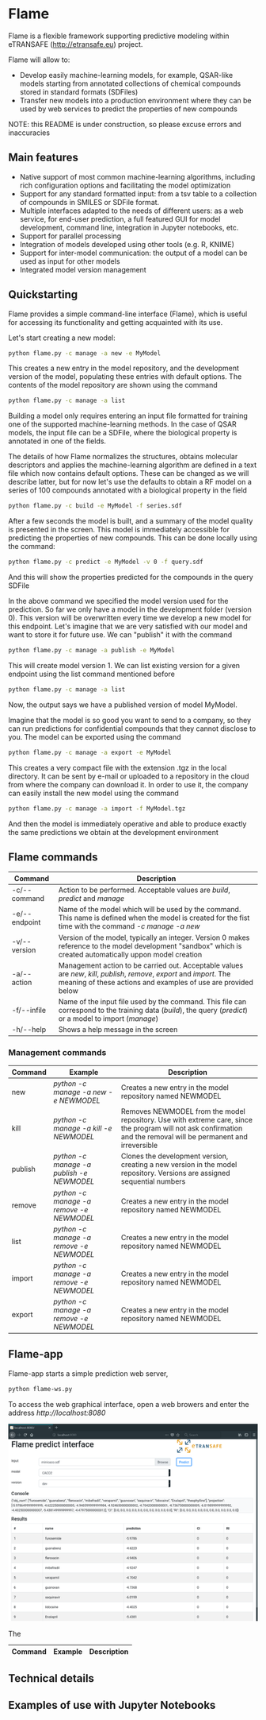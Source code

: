 # Flame
Flame is a flexible framework supporting predictive modeling within eTRANSAFE (http://etransafe.eu) project. 

Flame will allow to:
- Develop easily machine-learning models, for example, QSAR-like models starting from annotated collections of chemical compounds stored in standard formats (SDFiles)
- Transfer new models into a production environment where they can be used by web services to predict the properties of new compounds

NOTE: this README is under construction, so please excuse errors and inaccuracies

## Main features
- Native support of most common machine-learning algorithms, including rich configuration options and facilitating the model optimization 
- Support for any standard formatted input: from a tsv table to a collection of compounds in SMILES or SDFile format. 
- Multiple interfaces adapted to the needs of different users: as a web service, for end-user prediction, a full featured GUI for model development, command line, integration in Jupyter notebooks, etc.
- Support for parallel processing
- Integration of models developed using other tools (e.g. R, KNIME)
- Support for inter-model communication: the output of a model can be used as input for other models
- Integrated model version management

## Quickstarting
Flame provides a simple command-line interface (Flame), which is useful for accessing its functionality and getting acquainted with its use.

Let's start creating a new model:

```sh
python flame.py -c manage -a new -e MyModel
```

This creates a new entry in the model repository, and the development version of the model, populating these entries with default options.
The contents of the model repository are shown using the command

```sh
python flame.py -c manage -a list
```

Building a model only requires entering an input file formatted for training one of the supported machine-learning methods. In the case of QSAR models, the input file can be a SDFile, where the biological property is annotated in one of the fields. 

The details of how Flame normalizes the structures, obtains molecular descriptors and applies the machine-learning algorithm are defined in a text file which now contains default options. These can be changed as we will describe latter, but for now let's use the defaults to obtain a RF model on a series of 100 compounds annotated with a biological property in the field <activity> 
	
```sh
python flame.py -c build -e MyModel -f series.sdf
```	
After a few seconds the model is built, and a summary of the model quality is presented in the screen.
This model is immediately accessible for predicting the properties of new compounds. This can be done locally using the command:
```sh
python flame.py -c predict -e MyModel -v 0 -f query.sdf
```	
And this will show the properties predicted for the compounds in the query SDFile 

In the above command we specified the model version used for the prediction. So far we only have a model in the development folder (version 0). This version will be overwritten every time we develop a new model for this endpoint. Let's imagine that we are very satisfied with our model and want to store it for future use. We can "publish" it with the command
```sh
python flame.py -c manage -a publish -e MyModel
```	
This will create model version 1. We can list existing version for a given endpoint using the list command mentioned before
```sh
python flame.py -c manage -a list
```	
Now, the output says we have a published version of model MyModel. 

Imagine that the model is so good you want to send to a company, so they can run predictions for confidential compounds that they cannot disclose to you. The model can be exported using the command
```sh
python flame.py -c manage -a export -e MyModel
```	
This creates a very compact file with the extension .tgz in the local directory. It can be sent by e-mail or uploaded to a repository in the cloud from where the company can download it. In order to use it, the company can easily install the new model using the command
```sh
python flame.py -c manage -a import -f MyModel.tgz
```	
And then the model is immediately operative and able to produce exactly the same predictions we obtain at the development environment  
## Flame commands

| Command | Description |
| --- | --- |
| -c/--command | Action to be performed. Acceptable values are *build*, *predict* and *manage* |
| -e/--endpoint | Name of the model which will be used by the command. This name is defined when the model is created for the fist time with the command *-c manage -a new* |
| -v/--version | Version of the model, typically an integer. Version 0 makes reference to the model development "sandbox" which is created automatically uppon model creation |
| -a/--action | Management action to be carried out. Acceptable values are *new*, *kill*, *publish*, *remove*, *export* and *import*. The meaning of these actions and examples of use are provided below   |
| -f/--infile | Name of the input file used by the command. This file can correspond to the training data (*build*), the query (*predict*) or a model to import (*manage*) |
| -h/--help | Shows a help message in the screen |


### Management commands
| Command | Example | Description |
| --- | --- | ---|
| new | *python -c manage -a new -e NEWMODEL* | Creates a new entry in the model repository named NEWMODEL  |
| kill | *python -c manage -a kill -e NEWMODEL* | Removes NEWMODEL from the model repository. Use with extreme care, since the program will not ask confirmation and the removal will be permanent and irreversible  |
| publish | *python -c manage -a publish -e NEWMODEL* | Clones the development version, creating a new version in the model repository. Versions are assigned sequential numbers |
| remove | *python -c manage -a remove -e NEWMODEL* | Creates a new entry in the model repository named NEWMODEL  |
| list | *python -c manage -a remove -e NEWMODEL* | Creates a new entry in the model repository named NEWMODEL  |
| import | *python -c manage -a remove -e NEWMODEL* | Creates a new entry in the model repository named NEWMODEL  |
| export | *python -c manage -a remove -e NEWMODEL* | Creates a new entry in the model repository named NEWMODEL  |


## Flame-app
Flame-app starts a simple prediction web server, 

```sh
python flame-ws.py 
```	

To access the web graphical interface, open a web browers and enter the address *http://localhost:8080*

![Alt text](images/flame-gui.png?raw=true "web GUI")

The 

| Command | Example | Description |
| --- | --- | ---|

## Technical details

## Examples of use with Jupyter Notebooks
